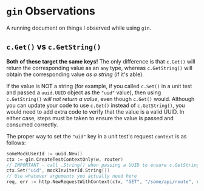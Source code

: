 # `gin` Observations

A running document on things I observed while using `gin`.

## `c.Get()` vs `c.GetString()`

**Both of these target the same keys!** The only difference is that `c.Get()` will return the corresponding value as an `any` type, whereas
`c.GetString()` will obtain the corresponding value _as a string_ (if it's able).

If the value is NOT a string (for example, if you called `c.Set()` in a unit test and passed a `uuid.UUID` object as the `"uid"` value), then
using `c.GetString()` _will not return a value_, even though `c.Get()` would. Although you can update your code to use `c.Get()` instead of `c.GetString()`, you would need to add extra code to verify that the value is a valid UUID. In either case, steps must be taken to ensure the value is passed and consumed correctly.

The proper way to set the `"uid"` key in a unit test's request `context` is as follows:
```go
someMockUserId := uuid.New()
ctx := gin.CreateTestContextOnly(w, router)
// IMPORTANT - call .String() when passing a UUID to ensure c.GetString() will return a value later
ctx.Set("uid", mockInviterId.String())
// Use whatever arguments you actually need here
req, err := http.NewRequestWithContext(ctx, "GET", "/some/api/route", nil)
```